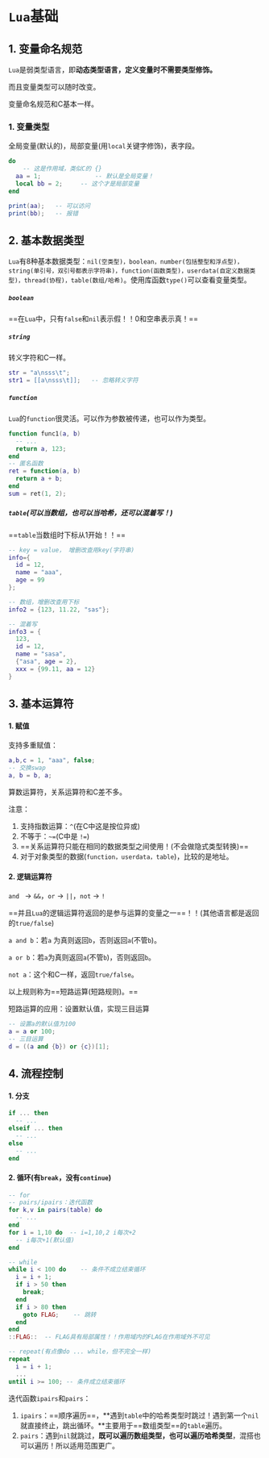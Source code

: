 # `Lua`基础

## 1. 变量命名规范

`Lua`是弱类型语言，即**动态类型语言，定义变量时不需要类型修饰。**

而且变量类型可以随时改变。

变量命名规范和C基本一样。

### 1. 变量类型

全局变量(默认的)，局部变量(用`local`关键字修饰)，表字段。

```lua
do 
	-- 这是作用域，类似C的 {}
  aa = 1;  				-- 默认是全局变量！
  local bb = 2;  	-- 这个才是局部变量
end

print(aa);	 -- 可以访问
print(bb);   -- 报错
```

## 2. 基本数据类型

`Lua`有8种基本数据类型：`nil(空类型)，boolean，number(包括整型和浮点型)，string(单引号，双引号都表示字符串)，function(函数类型)，userdata(自定义数据类型)，thread(协程)，table(数组/哈希)`。使用库函数`type()`可以查看变量类型。

##### `boolean`

==在`Lua`中，只有`false`和`nil`表示假！！0和空串表示真！==

##### `string`

转义字符和C一样。

```lua
str = "a\nsss\t";
str1 = [[a\nsss\t]];   -- 忽略转义字符
```

##### `function`

`Lua`的`function`很灵活。可以作为参数被传递，也可以作为类型。

```lua
function func1(a, b)
  -- ...
  return a, 123;
end
-- 匿名函数
ret = function(a, b)
  return a + b;
end
sum = ret(1, 2);
```

##### `table`(可以当数组，也可以当哈希，还可以混着写！)

==`table`当数组时下标从1开始！！==

```lua
-- key = value， 增删改查用key(字符串)
info={
  id = 12,
  name = "aaa",
  age = 99
};

-- 数组，增删改查用下标
info2 = {123, 11.22, "sas"};

-- 混着写
info3 = {
  123,
  id = 12,
  name = "sasa",
  {"asa", age = 2},
  xxx = {99.11, aa = 12}
}
```

## 3. 基本运算符

#### 1. 赋值

支持多重赋值：

```lua
a,b,c = 1, "aaa", false;
-- 交换swap
a, b = b, a;
```

算数运算符，关系运算符和C差不多。

注意：

1. 支持指数运算：`^`(在C中这是按位异或)
2. 不等于：`~=`(C中是 `!=`)
3. ==关系运算符只能在相同的数据类型之间使用！(不会做隐式类型转换)==
4. 对于对象类型的数据(`function，userdata，table`)，比较的是地址。

#### 2. 逻辑运算符

`and `  -> `&&`，`or`  ->  `||`，`not`  -> `!`

==并且`Lua`的逻辑运算符返回的是参与运算的变量之一==！！(其他语言都是返回的`true/false`)

`a and b`：若`a` 为真则返回`b`，否则返回`a`(不管`b`)。

`a or b`：若`a`为真则返回`a`(不管`b`)，否则返回`b`。

`not a`：这个和C一样，返回`true/false`。

以上规则称为==短路运算(短路规则)。==

短路运算的应用：设置默认值，实现三目运算

```lua
-- 设置a的默认值为100
a = a or 100;
-- 三目运算
d = ((a and {b}) or {c})[1];
```

## 4. 流程控制

#### 1. 分支

```lua
if ... then
  -- ...
elseif ... then
  -- ...
else 
  -- ...
end
```

#### 2. 循环(有`break`，没有`continue`)

```lua
-- for
-- pairs/ipairs：迭代函数
for k,v in pairs(table) do
  -- ...
end
for i = 1,10 do  -- i=1,10,2 i每次+2
  -- i每次+1(默认值)
end

-- while
while i < 100 do    -- 条件不成立结束循环
  i = i + 1;
  if i > 50 then
    break;
  end
  if i > 80 then
    goto FLAG;    -- 跳转
  end
end
::FLAG::  -- FLAG具有局部属性！！作用域内的FLAG在作用域外不可见

-- repeat(有点像do ... while，但不完全一样)
repeat
  i = i + 1;
  ...
until i >= 100; -- 条件成立结束循环
```

迭代函数`ipairs`和`pairs`：

1. `ipairs`：==顺序遍历==，**遇到`table`中的哈希类型时跳过！遇到第一个`nil`就直接终止，跳出循环。**主要用于==数组类型==的`table`遍历。
2. `pairs`：遇到`nil`就跳过，**既可以遍历数组类型，也可以遍历哈希类型**，混搭也可以遍历！所以适用范围更广。


